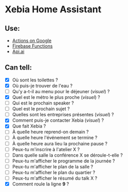 # Xebia Home Assistant

## Use:

- [Actions on Google](https://console.actions.google.com)
- [Firebase Functions](https://console.firebase.google.com)
- [Api.ai](https://console.api.ai/api-client/)

## Can tell:

- [x] Où sont les toilettes ?
- [x] Où puis-je trouver de l'eau ?
- [ ] Qu'y a-t-il au menu pour le déjeuner (*visuel*) ?
- [x] Quel est le métro le plus proche (*visuel*) ?
- [ ] Qui est le prochain speaker ?
- [ ] Quel est le prochain sujet ?
- [ ] Quelles sont les entreprises présentes (*visuel*) ?
- [x] Comment puis-je contacter Xebia (*visuel*) ?
- [x] Que fait Xebia ?
- [ ] À quelle heure reprend-on demain ? 
- [ ] À quelle heure l'événement se termine ?
- [ ] À quelle heure aura lieu la prochaine pause ?
- [ ] Peux-tu m'inscrire à l'atelier X ?
- [ ] Dans quelle salle la conférence X se déroule-t-elle ?
- [ ] Peux-tu m'afficher le programme de la journée ?
- [ ] Peux-tu m'afficher le plan de la salle ?
- [ ] Peux-tu m'afficher le plan du quartier ?
- [ ] Peux-tu m'afficher le résumé du talk X ?
- [x] Comment roule la ligne **9** ?
